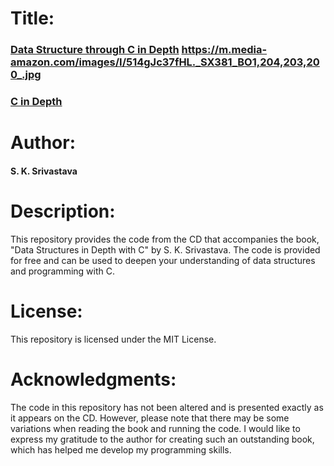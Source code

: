 # Title:

### [Data Structure through C in Depth](https://amzn.eu/d/gGOmcaZ) https://m.media-amazon.com/images/I/514gJc37fHL._SX381_BO1,204,203,200_.jpg

### [C in Depth](https://amzn.eu/d/0Eqphj3)

# Author:

#### S. K. Srivastava

# Description: 

This repository provides the code from the CD that accompanies the book, "Data Structures in Depth with C" by S. K. Srivastava. The code is provided for free and can be used to deepen your understanding of data structures and programming with C.

# License: 

This repository is licensed under the MIT License.

# Acknowledgments: 

The code in this repository has not been altered and is presented exactly as it appears on the CD. However, please note that there may be some variations when reading the book and running the code. I would like to express my gratitude to the author for creating such an outstanding book, which has helped me develop my programming skills.
